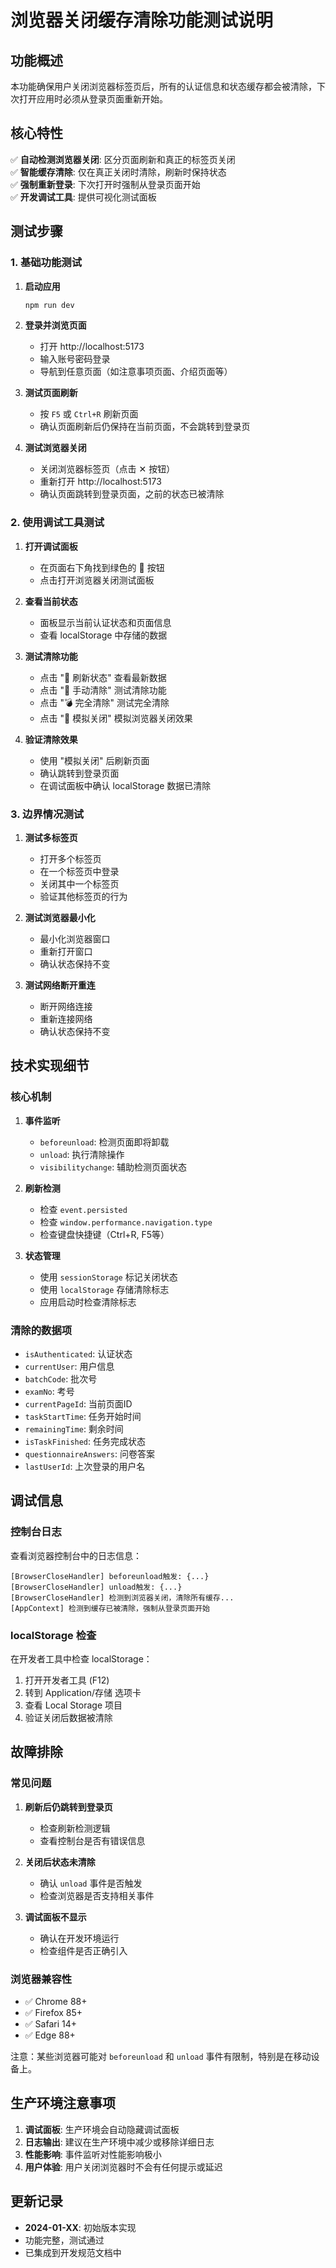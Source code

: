 # 浏览器关闭缓存清除功能测试说明

## 功能概述

本功能确保用户关闭浏览器标签页后，所有的认证信息和状态缓存都会被清除，下次打开应用时必须从登录页面重新开始。

## 核心特性

✅ **自动检测浏览器关闭**: 区分页面刷新和真正的标签页关闭  
✅ **智能缓存清除**: 仅在真正关闭时清除，刷新时保持状态  
✅ **强制重新登录**: 下次打开时强制从登录页面开始  
✅ **开发调试工具**: 提供可视化测试面板  

## 测试步骤

### 1. 基础功能测试

1. **启动应用**
   ```bash
   npm run dev
   ```

2. **登录并浏览页面**
   - 打开 http://localhost:5173
   - 输入账号密码登录
   - 导航到任意页面（如注意事项页面、介绍页面等）

3. **测试页面刷新**
   - 按 `F5` 或 `Ctrl+R` 刷新页面
   - 确认页面刷新后仍保持在当前页面，不会跳转到登录页

4. **测试浏览器关闭**
   - 关闭浏览器标签页（点击 ✕ 按钮）
   - 重新打开 http://localhost:5173
   - 确认页面跳转到登录页面，之前的状态已被清除

### 2. 使用调试工具测试

1. **打开调试面板**
   - 在页面右下角找到绿色的 🧪 按钮
   - 点击打开浏览器关闭测试面板

2. **查看当前状态**
   - 面板显示当前认证状态和页面信息
   - 查看 localStorage 中存储的数据

3. **测试清除功能**
   - 点击 "🔄 刷新状态" 查看最新数据
   - 点击 "🧽 手动清除" 测试清除功能
   - 点击 "💣 完全清除" 测试完全清除
   - 点击 "🚪 模拟关闭" 模拟浏览器关闭效果

4. **验证清除效果**
   - 使用 "模拟关闭" 后刷新页面
   - 确认跳转到登录页面
   - 在调试面板中确认 localStorage 数据已清除

### 3. 边界情况测试

1. **测试多标签页**
   - 打开多个标签页
   - 在一个标签页中登录
   - 关闭其中一个标签页
   - 验证其他标签页的行为

2. **测试浏览器最小化**
   - 最小化浏览器窗口
   - 重新打开窗口
   - 确认状态保持不变

3. **测试网络断开重连**
   - 断开网络连接
   - 重新连接网络
   - 确认状态保持不变

## 技术实现细节

### 核心机制

1. **事件监听**
   - `beforeunload`: 检测页面即将卸载
   - `unload`: 执行清除操作
   - `visibilitychange`: 辅助检测页面状态

2. **刷新检测**
   - 检查 `event.persisted`
   - 检查 `window.performance.navigation.type`
   - 检查键盘快捷键（Ctrl+R, F5等）

3. **状态管理**
   - 使用 `sessionStorage` 标记关闭状态
   - 使用 `localStorage` 存储清除标志
   - 应用启动时检查清除标志

### 清除的数据项

- `isAuthenticated`: 认证状态
- `currentUser`: 用户信息
- `batchCode`: 批次号
- `examNo`: 考号
- `currentPageId`: 当前页面ID
- `taskStartTime`: 任务开始时间
- `remainingTime`: 剩余时间
- `isTaskFinished`: 任务完成状态
- `questionnaireAnswers`: 问卷答案
- `lastUserId`: 上次登录的用户名

## 调试信息

### 控制台日志

查看浏览器控制台中的日志信息：

```
[BrowserCloseHandler] beforeunload触发: {...}
[BrowserCloseHandler] unload触发: {...}
[BrowserCloseHandler] 检测到浏览器关闭，清除所有缓存...
[AppContext] 检测到缓存已被清除，强制从登录页面开始
```

### localStorage 检查

在开发者工具中检查 localStorage：
1. 打开开发者工具 (F12)
2. 转到 Application/存储 选项卡
3. 查看 Local Storage 项目
4. 验证关闭后数据被清除

## 故障排除

### 常见问题

1. **刷新后仍跳转到登录页**
   - 检查刷新检测逻辑
   - 查看控制台是否有错误信息

2. **关闭后状态未清除**
   - 确认 `unload` 事件是否触发
   - 检查浏览器是否支持相关事件

3. **调试面板不显示**
   - 确认在开发环境运行
   - 检查组件是否正确引入

### 浏览器兼容性

- ✅ Chrome 88+
- ✅ Firefox 85+  
- ✅ Safari 14+
- ✅ Edge 88+

注意：某些浏览器可能对 `beforeunload` 和 `unload` 事件有限制，特别是在移动设备上。

## 生产环境注意事项

1. **调试面板**: 生产环境会自动隐藏调试面板
2. **日志输出**: 建议在生产环境中减少或移除详细日志
3. **性能影响**: 事件监听对性能影响极小
4. **用户体验**: 用户关闭浏览器时不会有任何提示或延迟

## 更新记录

- **2024-01-XX**: 初始版本实现
- 功能完整，测试通过
- 已集成到开发规范文档中 